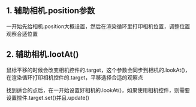 ## 1. 辅助相机.position参数

一开始先给相机.position大概设置，然后在渲染循环里打印相机位置，调整位置观察合适位置

## 2. 辅助相机.lootAt()

鼠标平移的时候会改变相机控件的.target，这个参数会同步到相机的.lookAt()，在渲染循环打印相机控件的.target，平移选择合适的观察点

找到适合的点后，在一开始设置好相机的.lookAt()，如果使用相机控件，则需要设置控件.target.set()并且.update()